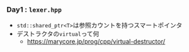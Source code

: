 ### Day1 : `lexer.hpp`
- `std::shared_ptr<T>`は参照カウントを持つスマートポインタ
- デストラクタの`virtual`って何
    - https://marycore.jp/prog/cpp/virtual-destructor/